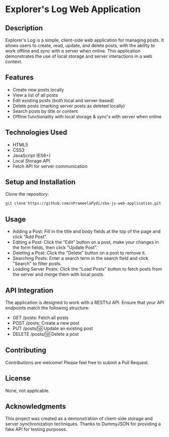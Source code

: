 # Explorer's Log Web Application

## Description
Explorer's Log is a simple, client-side web application for managing posts. It allows users to create, read, update, and delete posts, with the ability to work offline and sync with a server when online. This application demonstrates the use of local storage and server interactions in a web context.

## Features
- Create new posts locally
- View a list of all posts
- Edit existing posts (both local and server-based)
- Delete posts (marking server posts as deleted locally)
- Search posts by title or content
- Offline functionality with local storage & sync's with server when online

## Technologies Used
- HTML5
- CSS3
- JavaScript (ES6+)
- Local Storage API
- Fetch API for server communication

## Setup and Installation
Clone the repository:
```bash
git clone https://github.com/nPrameelaPydi/sba-js-web-application.git
```
## Usage
- Adding a Post: Fill in the title and body fields at the top of the page and click "Add Post".
- Editing a Post: Click the "Edit" button on a post, make your changes in the form fields, then click "Update Post".
- Deleting a Post: Click the "Delete" button on a post to remove it.
- Searching Posts: Enter a search term in the search field and click "Search" to filter posts.
- Loading Server Posts: Click the "Load Posts" button to fetch posts from the server and merge them with local posts.

## API Integration
The application is designed to work with a RESTful API. Ensure that your API endpoints match the following structure:
- GET /posts: Fetch all posts
- POST /posts: Create a new post
- PUT /posts/:id: Update an existing post
- DELETE /posts/:id: Delete a post

## Contributing
Contributions are welcome! Please feel free to submit a Pull Request.

## License
None, not applicable.

## Acknowledgments
This project was created as a demonstration of client-side storage and server synchronization techniques.
Thanks to DummyJSON for providing a fake API for testing purposes.